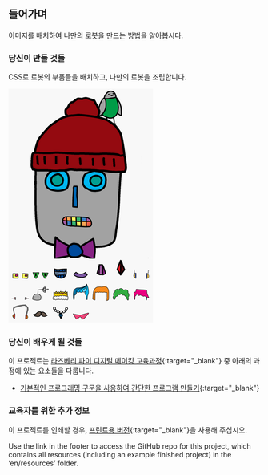 ## 들어가며

이미지를 배치하여 나만의 로봇을 만드는 방법을 알아봅시다.

### 당신이 만들 것들

CSS로 로봇의 부품들을 배치하고, 나만의 로봇을 조립합니다.

![screenshot](images/robot-final.png)

### 당신이 배우게 될 것들

이 프로젝트는 [라즈베리 파이 디지털 메이킹 교육과정](http://rpf.io/curriculum){:target="_blank"} 중 아래의 과정에 있는 요소들을 다룹니다.

+ [기본적인 프로그래밍 구문을 사용하여 간단한 프로그램 만들기](https://www.raspberrypi.org/curriculum/programming/creator){:target="_blank"}

### 교육자를 위한 추가 정보

이 프로젝트를 인쇄할 경우, [프린트용 버전](https://projects.raspberrypi.org/en/projects/build-a-robot/print){:target="_blank"}을 사용해 주십시오.

Use the link in the footer to access the GitHub repo for this project, which contains all resources (including an example finished project) in the ‘en/resources’ folder.
